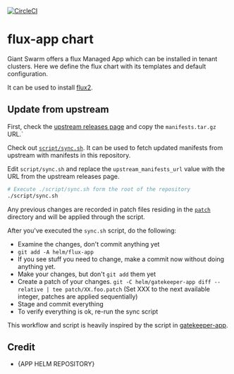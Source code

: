 [![CircleCI](https://circleci.com/gh/giantswarm/flux-app.svg?style=shield)](https://circleci.com/gh/giantswarm/flux-app)

# flux-app chart

Giant Swarm offers a flux Managed App which can be installed in tenant clusters.
Here we define the flux chart with its templates and default configuration.

It can be used to install [flux2](https://github.com/flux/flux2).

## Update from upstream

First, check the [upstream releases page](https://github.com/fluxcd/flux2/releases) and copy the `manifests.tar.gz` URL.`

Check out [`script/sync.sh`](https://github.com/giantswarm/flux-app/blob/master/script/sync.sh). It can be used to fetch updated manifests from upstream with manifests in this repository.

Edit `script/sync.sh` and replace the `upstream_manifests_url` value with the URL from the upstream releases page.

```bash
# Execute ./script/sync.sh form the root of the repository
./script/sync.sh
```

Any previous changes are recorded in patch files residing in the [`patch`](https://github.com/giantswarm/flux-app/tree/master/patch) directory and will be applied through the script.

After you've executed the `sync.sh` script, do the following:

- Examine the changes, don't commit anything yet
- `git add -A helm/flux-app`
- If you see stuff you need to change, make a commit now without doing anything yet.
- Make your changes, but don't `git add` them yet
- Create a patch of your changes. `git -C helm/gatekeeper-app diff --relative | tee patch/XX.foo.patch` (Set XXX to the next available integer, patches are applied sequentially)
- Stage and commit everything
- To verify everything is ok, re-run the sync script

This workflow and script is heavily inspired by the script in [gatekeeper-app](https://github.com/giantswarm/gatekeeper-app).

## Credit

* {APP HELM REPOSITORY}
